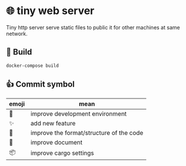 # :globe_with_meridians: tiny web server
Tiny http server serve static files to public it for other machines at same network.

## :wrench: Build

```
docker-compose build
```

## :+1: Commit symbol

|emoji              |mean                                    |
|-------------------|----------------------------------------|
|:wrench:           |improve development environment         |
|:sparkles:         |add new feature                         |
|:lipstick:         |improve the format/structure of the code|
|:memo:             |improve document                        |
|:package:          |improve cargo settings                  |
